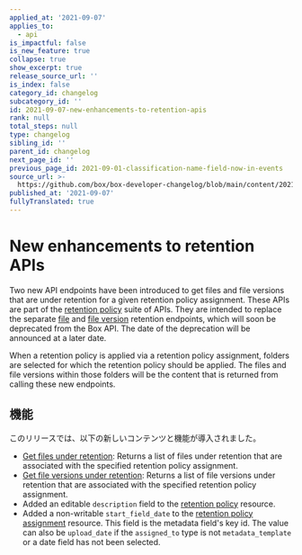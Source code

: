 ```yaml
---
applied_at: '2021-09-07'
applies_to:
  - api
is_impactful: false
is_new_feature: true
collapse: true
show_excerpt: true
release_source_url: ''
is_index: false
category_id: changelog
subcategory_id: ''
id: 2021-09-07-new-enhancements-to-retention-apis
rank: null
total_steps: null
type: changelog
sibling_id: ''
parent_id: changelog
next_page_id: ''
previous_page_id: 2021-09-01-classification-name-field-now-in-events
source_url: >-
  https://github.com/box/box-developer-changelog/blob/main/content/2021/09-07-new-enhancements-to-retention-apis.md
published_at: '2021-09-07'
fullyTranslated: true
---
```

# New enhancements to retention APIs

Two new API endpoints have been introduced to get files and file versions that are under retention for a given retention policy assignment. These APIs are part of the [retention policy][retention-policies] suite of APIs. They are intended to replace the separate [file][file] and [file version][file-version] retention endpoints, which will soon be deprecated from the Box API. The date of the deprecation will be announced at a later date.

<!-- more -->

When a retention policy is applied via a retention policy assignment, folders are selected for which the retention policy should be applied. The files and file versions within those folders will be the content that is returned from calling these new endpoints.

## 機能

このリリースでは、以下の新しいコンテンツと機能が導入されました。

* [Get files under retention][files-retention]: Returns a list of files under retention that are associated with the specified retention policy assignment.
* [Get file versions under retention][file-versions-retention]: Returns a list of file versions under retention that are associated with the specified retention policy assignment.
* Added an editable `description` field to the [retention policy][retention-policy] resource.
* Added a non-writable `start_field_date` to the [retention policy assignment][retention-policy-assignment] resource. This field is the metadata field's key id. The value can also be `upload_date` if the `assigned_to` type is not `metadata_template` or a date field has not been selected.

[retention-policies]: g://retention-policies

[files-retention]: e://get-retention-policy-assignments-id-files-under-retention

[file-versions-retention]: e://get-retention-policy-assignments-id-file-versions-under-retention

[file]: e://get-file-version-retentions-id

[file-version]: e://get-file-version-retentions

[retention-policy]: e://resources/retention-policy

[retention-policy-assignment]: e://resources/retention-policy-assignment
